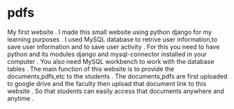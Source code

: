 # pdfs
My first  website .
I made this small website using python django for my learning purposes . 
I used MySQL database to retrive user information,to save user information and to save user activity .
For this you need to have python and its modules django and mysql-connector installed in your computer .
You also need MySQL workbench to work with the database tables .
The main function of this website is to provide the documents,pdfs,etc to the students .
The documents,pdfs are first uploaded to google drive and the faculty then upload that document link to this website .
So that students can easily access that documents anywhere and anytime .
